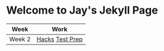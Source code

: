 # Welcome to Jay's Jekyll Page
|Week|Work|
| - | - |
|Week 2|[Hacks](https://jaymanjrekar.github.io/Jaysactualrepo/hacks)  [Test Prep](https://jaymanjrekar.github.io/Jaysactualrepo/cb)
